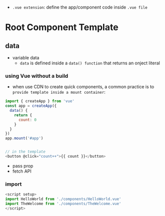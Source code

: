 - `.vue extension`: define the app/component code inside `.vue file`
# Root Component Template
## data
- variable data
    - `data` is defined inside a `data() function` that returns an onject literal


### using Vue without a build 
- when use CDN to create quick components, a common practice is to `provide template inside a mount container`: 
```js
import { createApp } from 'vue'
const app = createApp({
  data() {
    return {
      count: 0
    }
  }
})
app.mount('#app')


// in the template
<button @click="count++">{{ count }}</button>
```

- pass prop
- fetch API

### import

```js
<script setup>
import HelloWorld from './components/HelloWorld.vue'
import TheWelcome from './components/TheWelcome.vue'
</script>
```